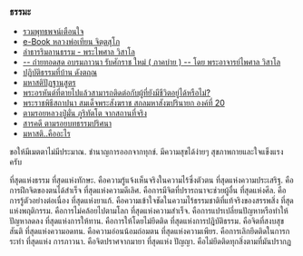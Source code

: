 ### ธรรมะ
- [รวมพุทธพจน์เตือนใจ](https://sites.google.com/site/dhammatharn/phuthth-phcn/rwm-phuthth-phcn)
- [e-Book หลวงพ่อเทียน จิตฺตสุโภ](http://www.watsanamnai.info/pdf/)
- [ลำธารริมลานธรรม - พระไพศาล วิสาโล](https://www.visalo.org/article/budLumTarn.htm)
- [-- ถ่ายทอดสด อบรมภาวนา รับศักราช ใหม่ ( ภาคบ่าย ) -- โดย พระอาจารย์ไพศาล วิสาโล](https://www.facebook.com/watch/live/?ref=watch_permalink&v=1667240136648058)
- [ปฏิบัติธรรมที่บ้าน ดังตฤณ](https://www.facebook.com/watch/?v=1537247442981074)
- [มหาสติปัฏฐานสูตร](http://www.nkgen.com/34.htm)
- [พระอรหันต์ที่ตายไปแล้วสามารถติดต่อกับผู้ที่ยังมีชีวิตอยู่ได้หรือไม่?](https://drronenv.wordpress.com/2014/04/30/pra-arahan-nippan/)
- [พระราชพิธีสถาปนา สมเด็จพระสังฆราช สกลมหาสังฆปรินายก องค์ที่ 20](https://www.facebook.com/watch/live/?ref=watch_permalink&v=10154203318770841)
- [ตามรอยหลวงปู่มั่น ภูริทัตโต จากสถานที่จริง](https://www.youtube.com/watch?v=5avdawvh4SA)
- [สารคดี ตามรอยบทธรรมปริศนา](https://www.youtube.com/watch?v=F50Izhd8SUU)
- [มหาสติ..คืออะไร](https://www.facebook.com/permalink.php?story_fbid=1547088265329913&id=174670492571704)



ขอให้มีเมตตาไม่มีประมาณ. ชำนาญการออกจากทุกข์.  มีความสุขได้ง่ายๆ สุขภาพกายและใจแข็งแรงครับ

ที่สุดแห่งธรรม
     ที่สุดแห่งทักษะ. คือความรู้แจ้งเห็นจริงในความไร้ซึ่งตัวตน
     ที่สุดแห่งความประเสริฐ. คือการฝึกจิตของตนได้สำเร็จ
     ที่สุดแห่งความดีเลิศ. คือการมีจิตที่ปรารถนาจะช่วยผู้อื่น
     ที่สุดแห่งศีล. คือการรู้ตัวอย่างต่อเนื่อง
     ที่สุดแห่งยาแก้. คือความเข้าใจชัดในความไร้ธรรมชาติที่แท้จริงของสรรพสิ่ง
     ที่สุดแห่งพฤติกรรม. คือการไม่คล้อยไปตามโลก
     ที่สุดแห่งความสำเร็จ. คือการแปรเปลี่ยนปัญหาหรือทำให้ปัญหาลดลง
     ที่สุดแห่งการให้ทาน. คือการให้โดยไม่ยึดติด
     ที่สุดแห่งการปฎิบัติธรรม. คือจิตที่สงบสุขสันติ
     ที่สุดแห่งความอดทน. คือความอ่อนน้อมถ่อมตน
     ที่สุดแห่งความเพียร. คือการเลิกยึดติดในการกระทำ
     ที่สุดแห่ง การภาวนา. คือจิตปราศจากมายา
     ที่สุดแห่ง ปัญญา. คือไม่ยึดติดทุกสิ่งตามที่มันปรากฏ
